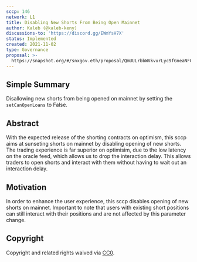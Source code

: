 ```yaml
---
sccp: 146
network: L1
title: Disabling New Shorts From Being Open Mainnet
author: Kaleb (@kaleb-keny)
discussions-to: 'https://discord.gg/EWmYsH7X'
status: Implemented
created: 2021-11-02
type: Governance
proposal: >-
  https://snapshot.org/#/snxgov.eth/proposal/QmUULrbbWVkvurLyc9fGneaNFCepGzMs5xDQLCXUVecaCs
---
```


## Simple Summary

<!--"If you can't explain it simply, you don't understand it well enough." Provide a simplified and layman-accessible explanation of the SCCP.-->

Disallowing new shorts from being opened on mainnet by setting the `setCanOpenLoans` to False.

## Abstract

<!--A short (~200 word) description of the variable change proposed.-->

With the expected release of the shorting contracts on optimism, this sccp aims at sunseting shorts on mainnet by disabling opening of new shorts. The trading experience is far superior on optimisim, due to the low latency on the oracle feed, which allows us to drop the interaction delay. This allows traders to open shorts and interact with them without having to wait out an interaction delay.

## Motivation

<!--The motivation is critical for SCCPs that want to update variables within Synthetix. It should clearly explain why the existing variable is not incentive aligned. SCCP submissions without sufficient motivation may be rejected outright.-->

In order to enhance the user experience, this sccp disables opening of new shorts on mainnet. Important to note that users with existing short positions can still interact with their positions and are not affected by this parameter change.

## Copyright

Copyright and related rights waived via [CC0](https://creativecommons.org/publicdomain/zero/1.0/).

